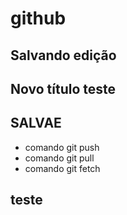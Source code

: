 # github

## Salvando edição

## Novo título teste

## SALVAE

* comando git push
* comando git pull
* comando git fetch

## teste
